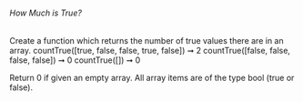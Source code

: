 ###### How Much is True?
Create a function which returns the number of true values there are in an array.
countTrue([true, false, false, true, false]) ➞ 2
countTrue([false, false, false, false]) ➞ 0
countTrue([]) ➞ 0


Return 0 if given an empty array.
All array items are of the type bool (true or false).